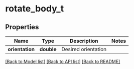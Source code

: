 # rotate_body_t

## Properties
Name | Type | Description | Notes
------------ | ------------- | ------------- | -------------
**orientation** | **double** | Desired orientation | 

[[Back to Model list]](../README.md#documentation-for-models) [[Back to API list]](../README.md#documentation-for-api-endpoints) [[Back to README]](../README.md)


